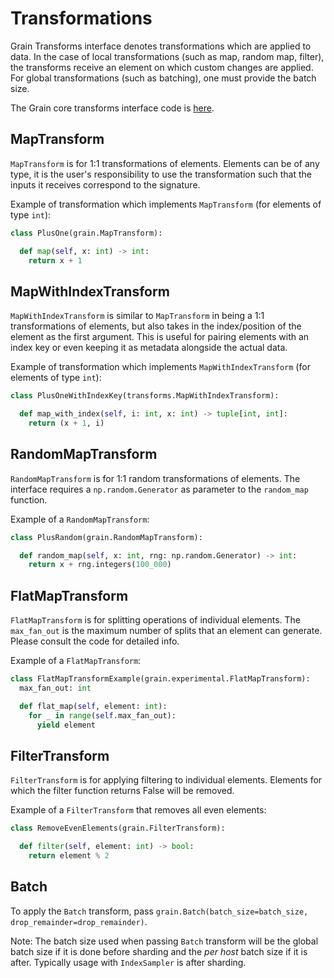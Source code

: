 # Transformations

Grain Transforms interface denotes transformations which are applied to data. In
the case of local transformations (such as map, random map, filter), the
transforms receive an element on which custom changes are applied. For global
transformations (such as batching), one must provide the batch size.

The Grain core transforms interface code is
[here](https://github.com/google/grain/tree/main/grain/_src/core/transforms.py).

## MapTransform

`MapTransform` is for 1:1 transformations of elements. Elements can be of any
type, it is the user's responsibility to use the transformation such that the
inputs it receives correspond to the signature.

Example of transformation which implements `MapTransform` (for elements of type
`int`):

```python
class PlusOne(grain.MapTransform):

  def map(self, x: int) -> int:
    return x + 1
```

## MapWithIndexTransform

`MapWithIndexTransform` is similar to `MapTransform` in being a 1:1
transformations of elements, but also takes in the index/position of the element
as the first argument. This is useful for pairing elements with an index key or
even keeping it as metadata alongside the actual data.

Example of transformation which implements `MapWithIndexTransform` (for elements
of type `int`):

```python
class PlusOneWithIndexKey(transforms.MapWithIndexTransform):

  def map_with_index(self, i: int, x: int) -> tuple[int, int]:
    return (x + 1, i)
```

## RandomMapTransform

`RandomMapTransform` is for 1:1 random transformations of elements. The
interface requires a `np.random.Generator` as parameter to the `random_map`
function.

Example of a `RandomMapTransform`:

```python
class PlusRandom(grain.RandomMapTransform):

  def random_map(self, x: int, rng: np.random.Generator) -> int:
    return x + rng.integers(100_000)
```

## FlatMapTransform

`FlatMapTransform` is for splitting operations of individual elements. The
`max_fan_out` is the maximum number of splits that an element can generate.
Please consult the code for detailed info.

Example of a `FlatMapTransform`:

```python
class FlatMapTransformExample(grain.experimental.FlatMapTransform):
  max_fan_out: int

  def flat_map(self, element: int):
    for _ in range(self.max_fan_out):
      yield element
```

## FilterTransform

`FilterTransform` is for applying filtering to individual elements. Elements for
which the filter function returns False will be removed.

Example of a `FilterTransform` that removes all even elements:

```python
class RemoveEvenElements(grain.FilterTransform):

  def filter(self, element: int) -> bool:
    return element % 2
```

## Batch

To apply the `Batch` transform, pass `grain.Batch(batch_size=batch_size,
drop_remainder=drop_remainder)`.

Note: The batch size used when passing `Batch` transform will be the global
batch size if it is done before sharding and the *per host* batch size if it is
after. Typically usage with `IndexSampler` is after sharding.
